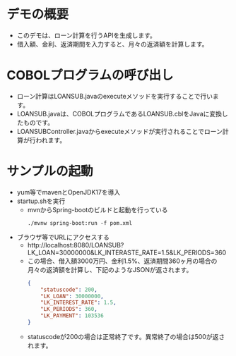 # デモの概要
* このデモは、ローン計算を行うAPIを生成します。
* 借入額、金利、返済期間を入力すると、月々の返済額を計算します。

# COBOLプログラムの呼び出し
* ローン計算はLOANSUB.javaのexecuteメソッドを実行することで行います。
* LOANSUB.javaは、COBOLプログラムであるLOANSUB.cblをJavaに変換したものです。
* LOANSUBController.javaからexecuteメソッドが実行されることでローン計算が行われます。

# サンプルの起動

* yum等でmavenとOpenJDK17を導入
* startup.shを実行
    * mvnからSpring-bootのビルドと起動を行っている
        ```
        ./mvnw spring-boot:run -f pom.xml
        ``` 
* ブラウザ等でURLにアクセスする
    * http://localhost:8080/LOANSUB?LK_LOAN=30000000&LK_INTERASTE_RATE=1.5&LK_PERIODS=360
    * この場合、借入額3000万円、金利1.5%、返済期間360ヶ月の場合の月々の返済額を計算し、下記のようなJSONが返されます。
        ```json
        {
            "statuscode": 200,
            "LK_LOAN": 30000000,
            "LK_INTEREST_RATE": 1.5,
            "LK_PERIODS": 360,
            "LK_PAYMENT": 103536
        }
        ```
  * statuscodeが200の場合は正常終了です。異常終了の場合は500が返されます。


